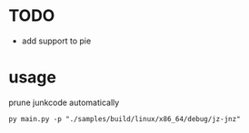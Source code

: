 # TODO
- add support to pie
# usage

prune junkcode automatically
```shell
py main.py -p "./samples/build/linux/x86_64/debug/jz-jnz"
```
